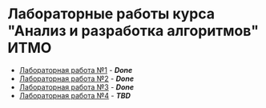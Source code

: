 # Лабораторные работы курса "Анализ и разработка алгоритмов" ИТМО

- [Лабораторная работа №1](/Hammurabi/) - ***Done***
- [Лабораторная работа №2](/ArrayList/) - ***Done***
- [Лабораторная работа №3](/Sort/) - ***Done***
- [Лабораторная работа №4](/) - ***TBD***
